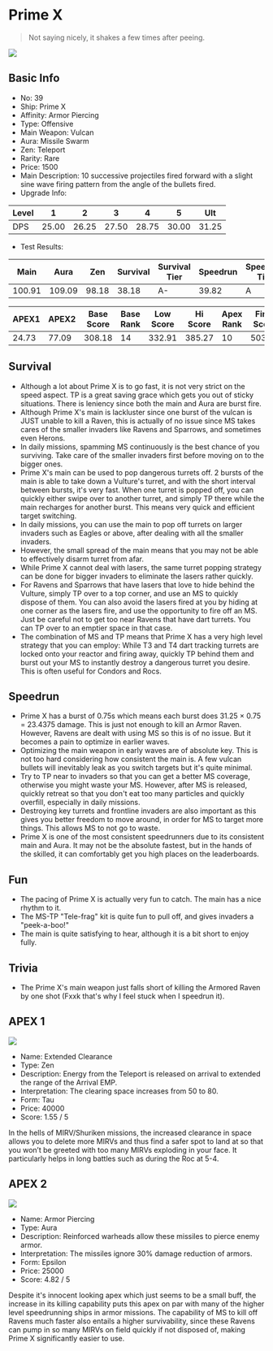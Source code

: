 # Prime X

> Not saying nicely, it shakes a few times after peeing.

<img src="/ships/ship_39.png" style={{zoom:1}}/>

## Basic Info

- No: 39
- Ship: Prime X
- Affinity: Armor Piercing
- Type: Offensive
- Main Weapon: Vulcan
- Aura: Missile Swarm
- Zen: Teleport
- Rarity: Rare
- Price: 1500
- Main Description: 10 successive projectiles fired forward with a slight sine wave firing pattern from the angle of the bullets fired.
- Upgrade Info: 

| Level | 1 | 2 | 3 | 4 | 5 | Ult |
|--|--|--|--|--|--|--|
| DPS | 25.00 | 26.25 | 27.50 | 28.75 | 30.00 | 31.25 |

- Test Results: 

| Main | Aura | Zen | Survival | Survival Tier | Speedrun | Speedrun Tier | Fun | Fun Tier |
|--|--|--|--|--|--|--|--|--|
| 100.91 | 109.09 | 98.18 | 38.18 | A- | 39.82 | A | 39.82 | A |

| APEX1 | APEX2 | Base Score | Base Rank | Low Score | Hi Score | Apex Rank | Final Score | FinalRank |
|--|--|--|--|--|--|--|--|--|
| 24.73 | 77.09 | 308.18 | 14 | 332.91 | 385.27 | 10 | 503.09 | 11 |

## Survival

- Although a lot about Prime X is to go fast, it is not very strict on the speed aspect. TP is a great saving grace which gets you out of sticky situations. There is leniency since both the main and Aura are burst fire.
- Although Prime X's main is lackluster since one burst of the vulcan is JUST unable to kill a Raven, this is actually of no issue since MS takes cares of the smaller invaders like Ravens and Sparrows, and sometimes even Herons.
- In daily missions, spamming MS continuously is the best chance of you surviving. Take care of the smaller invaders first before moving on to the bigger ones.
- Prime X's main can be used to pop dangerous turrets off. 2 bursts of the main is able to take down a Vulture's turret, and with the short interval between bursts, it's very fast. When one turret is popped off, you can quickly either swipe over to another turret, and simply TP there while the main recharges for another burst. This means very quick and efficient target switching.
- In daily missions, you can use the main to pop off turrets on larger invaders such as Eagles or above, after dealing with all the smaller invaders.
- However, the small spread of the main means that you may not be able to effectively disarm turret from afar.
- While Prime X cannot deal with lasers, the same turret popping strategy can be done for bigger invaders to eliminate the lasers rather quickly.
- For Ravens and Sparrows that have lasers that love to hide behind the Vulture, simply TP over to a top corner, and use an MS to quickly dispose of them. You can also avoid the lasers fired at you by hiding at one corner as the lasers fire, and use the opportunity to fire off an MS. Just be careful not to get too near Ravens that have dart turrets. You can TP over to an emptier space in that case.
- The combination of MS and TP means that Prime X has a very high level strategy that you can employ: While T3 and T4 dart tracking turrets are locked onto your reactor and firing away, quickly TP behind them and burst out your MS to instantly destroy a dangerous turret you desire. This is often useful for Condors and Rocs.

## Speedrun

- Prime X has a burst of 0.75s which means each burst does 31.25 × 0.75 = 23.4375 damage. This is just not enough to kill an Armor Raven. However, Ravens are dealt with using MS so this is of no issue. But it becomes a pain to optimize in earlier waves.
- Optimizing the main weapon in early waves are of absolute key. This is not too hard considering how consistent the main is. A few vulcan bullets will inevitably leak as you switch targets but it's quite minimal.
- Try to TP near to invaders so that you can get a better MS coverage, otherwise you might waste your MS. However, after MS is released, quickly retreat so that you don't eat too many particles and quickly overfill, especially in daily missions.
- Destroying key turrets and frontline invaders are also important as this gives you better freedom to move around, in order for MS to target more things. This allows MS to not go to waste.
- Prime X is one of the most consistent speedrunners due to its consistent main and Aura. It may not be the absolute fastest, but in the hands of the skilled, it can comfortably get you high places on the leaderboards.

## Fun

- The pacing of Prime X is actually very fun to catch. The main has a nice rhythm to it.
- The MS-TP "Tele-frag" kit is quite fun to pull off, and gives invaders a "peek-a-boo!"
- The main is quite satisfying to hear, although it is a bit short to enjoy fully.

## Trivia

- The Prime X's main weapon just falls short of killing the Armored Raven by one shot (Fxxk that's why I feel stuck when I speedrun it).

## APEX 1

<img src="/ships/ship_39_apex_1.png" style={{zoom:1}}/>

- Name: Extended Clearance
- Type: Zen
- Description: Energy from the Teleport is released on arrival to extended the range of the Arrival EMP.
- Interpretation: The clearing space increases from 50 to 80.
- Form: Tau
- Price: 40000
- Score: 1.55 / 5

In the hells of MIRV/Shuriken missions, the increased clearance in space allows you to delete more MIRVs and thus find a safer spot to land at so that you won’t be greeted with too many MIRVs exploding in your face. It particularly helps in long battles such as during the Roc at 5-4.

## APEX 2

<img src="/ships/ship_39_apex_2.png" style={{zoom:1}}/>

- Name: Armor Piercing
- Type: Aura
- Description: Reinforced warheads allow these missiles to pierce enemy armor.
- Interpretation: The missiles ignore 30% damage reduction of armors.
- Form: Epsilon
- Price: 25000
- Score: 4.82 / 5

Despite it's innocent looking apex which just seems to be a small buff, the increase in its killing capability puts this apex on par with many of the higher level speedrunning ships in armor missions. The capability of MS to kill off Ravens much faster also entails a higher survivability, since these Ravens can pump in so many MIRVs on field quickly if not disposed of, making Prime X significantly easier to use.

